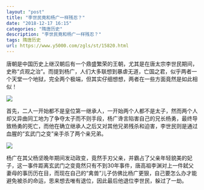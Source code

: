 ```yaml
---
layout: "post"
title: "李世民竟和杨广一样残忍？"
date: "2018-12-17 16:15"
categories: "隋唐历史"
description: "李世民竟和杨广一样残忍？"
tags: 隋唐历史
url: https://www.y5000.com/zgls/st/15820.html
---
```






唐朝是中国历史上继汉朝后有一个鼎盛繁荣的王朝，尤其是在唐太宗李世民期间，史称“贞观之治”。而提到杨广，人们大多联想到暴虐无道，亡国之君，似乎两者一个天堂一个地狱，完全两个极端，但其实仔细想想，两者在一些方面竟然是如此相似！

![](https://img.y5000.com/uploads/allimg/170303/8-1F30310395RT.jpg)

首先，二人一开始都不是皇位第一继承人，一开始两个人都不是太子，然而两个人却又异曲同工地为了争夺太子而不则手段，杨广谗言陷害自己的兄长杨勇，最终导致杨勇的死亡，而他在确立继承人之后又对其他兄弟残杀和迫害，李世民则是通过血腥的“玄武门之变”亲手杀了两个亲兄弟。

![](https://img.y5000.com/uploads/allimg/170303/8-1F303104005910.jpg)

杨广在其父杨坚晚年期间发动政变，竟然手刃父亲，并霸占了父亲年轻貌美的妃子，这一事件距离玄武门之变竟然只有不到30年事件，唐高祖李渊对上一件弑父妻母的事历历在目，而现在自己的“禽兽”儿子仿佛比杨广更狠，自己要怎么办才能避免被杀的命运，思来想去唯有退位，因此最后他退位李世民，躲过了一劫。
